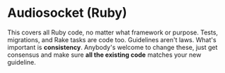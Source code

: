 # Audiosocket (Ruby)

This covers all Ruby code, no matter what framework or purpose. Tests,
migrations, and Rake tasks are code too. Guidelines aren't laws.
What's important is **consistency**. Anybody's welcome to change
these, just get consensus and make sure **all the existing code**
matches your new guideline.

